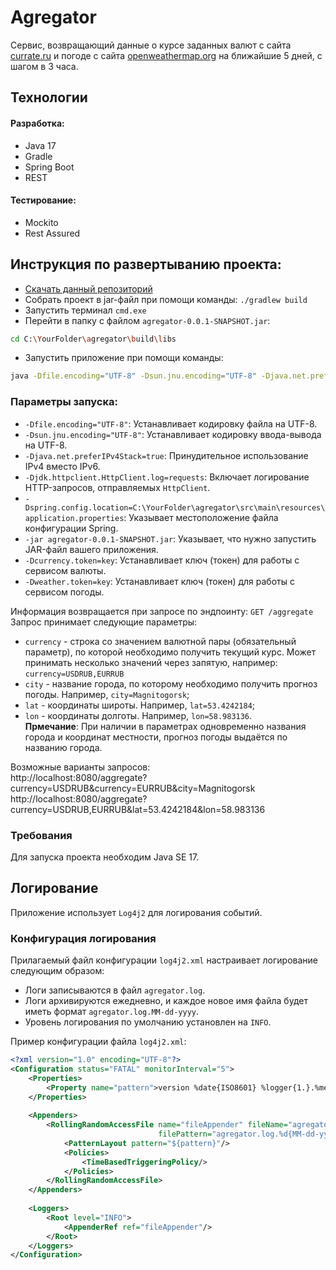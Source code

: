 # Agregator
Сервис, возвращающий данные о курсе заданных валют с сайта [currate.ru](https://currate.ru/) и погоде с сайта [openweathermap.org](https://openweathermap.org) на ближайшие 5 дней, с шагом в 3 часа.

## Технологии
#### Разработка:
- Java 17
- Gradle
- Spring Boot
- REST

#### Тестирование:
- Mockito
- Rest Assured

## Инструкция по развертыванию проекта:
- [Скачать данный репозиторий](https://github.com/FisanovE/agregator)
- Собрать проект в jar-файл при помощи команды: `./gradlew build`
- Запустить терминал `cmd.exe`
- Перейти в папку с файлом `agregator-0.0.1-SNAPSHOT.jar`: 

```bash
cd C:\YourFolder\agregator\build\libs
```
- Запустить приложение при помощи команды:
```bash
java -Dfile.encoding="UTF-8" -Dsun.jnu.encoding="UTF-8" -Djava.net.preferIPv4Stack=true -Djdk.httpclient.HttpClient.log=requests -Dspring.config.location=C:\YourFolder\java\agregator\src\main\resources\application.properties -jar agregator-0.0.1-SNAPSHOT.jar
```

### Параметры запуска:

- `-Dfile.encoding="UTF-8"`: Устанавливает кодировку файла на UTF-8.
- `-Dsun.jnu.encoding="UTF-8"`: Устанавливает кодировку ввода-вывода на UTF-8.
- `-Djava.net.preferIPv4Stack=true`: Принудительное использование IPv4 вместо IPv6.
- `-Djdk.httpclient.HttpClient.log=requests`: Включает логирование HTTP-запросов, отправляемых `HttpClient`.
- `-Dspring.config.location=C:\YourFolder\agregator\src\main\resources\application.properties`: Указывает местоположение файла конфигурации Spring.
- `-jar agregator-0.0.1-SNAPSHOT.jar`: Указывает, что нужно запустить JAR-файл вашего приложения.
- `-Dcurrency.token=key`: Устанавливает ключ (токен) для работы с сервисом валюты.
- `-Dweather.token=key`: Устанавливает ключ (токен) для работы с сервисом погоды.

Информация возвращается при запросе по эндпоинту: `GET /aggregate`  
Запрос принимает следующие параметры:
- `currency` - строка со значением валютной пары (обязательный параметр), по которой необходимо получить текущий курс. Может принимать несколько значений через запятую, например: `currency=USDRUB,EURRUB`
- `city` - название города, по которому необходимо получить прогноз погоды. Например, `city=Magnitogorsk`;
- `lat` - координаты широты. Например, `lat=53.4242184`;
- `lon` - координаты долготы. Например, `lon=58.983136`.  
  **Прмечание**: При наличии в параметрах одновременно названия города и координат местности, прогноз погоды выдаётся по названию города.

Возможные варианты запросов:  
http://localhost:8080/aggregate?currency=USDRUB&currency=EURRUB&city=Magnitogorsk  
http://localhost:8080/aggregate?currency=USDRUB,EURRUB&lat=53.4242184&lon=58.983136

### Требования
Для запуска проекта необходим Java SE 17.

## Логирование

Приложение использует `Log4j2` для логирования событий.

### Конфигурация логирования

Прилагаемый файл конфигурации `log4j2.xml` настраивает логирование следующим образом:

- Логи записываются в файл `agregator.log`.
- Логи архивируются ежедневно, и каждое новое имя файла будет иметь формат `agregator.log.MM-dd-yyyy`.
- Уровень логирования по умолчанию установлен на `INFO`.

Пример конфигурации файла `log4j2.xml`:

```xml
<?xml version="1.0" encoding="UTF-8"?>  
<Configuration status="FATAL" monitorInterval="5">  
    <Properties>  
        <Property name="pattern">version %date{ISO8601} %logger{1.}.%method(): %mask{%message} %exception%n</Property>  
    </Properties>  
  
    <Appenders>  
        <RollingRandomAccessFile name="fileAppender" fileName="agregator.log"  
                                 filePattern="agregator.log.%d{MM-dd-yyyy}" ignoreExceptions="false">  
            <PatternLayout pattern="${pattern}"/>  
            <Policies>  
                <TimeBasedTriggeringPolicy/>  
            </Policies>  
        </RollingRandomAccessFile>  
    </Appenders>  
  
    <Loggers>  
        <Root level="INFO">  
            <AppenderRef ref="fileAppender"/>  
        </Root>  
    </Loggers>  
</Configuration>
```